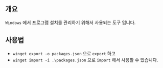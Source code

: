 ## 개요

`Windows` 에서 프로그램 설치를 관리하기 위해서 사용되는 도구 입니다.

## 사용법

- `winget export -o packages.json` 으로 `export` 하고
- `winget import -i .\packages.json` 으로 `import` 해서 사용할 수 있습니다.
